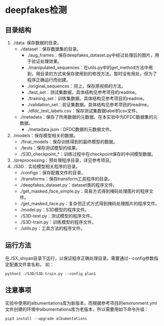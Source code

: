 # deepfakes检测
## 目录结构
1. ./data: 保存数据的目录。
    * ./dataset：保存数据集的目录。
        * ./aug_frames：保存deepfakes_dataset.py中经过处理后的图片，用于验证处理效果。
        * ./manipulated_sequences：在utils.py中的get_method方法中用到，用目录的方式来保存使用到的修改方法。暂时没有用处，但为了程序正确运行而创建。
        * ./original_sequences：同上，保存原视频的方法。
        * ./test_set：测试集数据，具体结构见参考项目的readme。
        * ./training_set：训练集数据。具体结构见参考项目的readme。
        * ./validation_set：验证集数据。具体结构见参考项目的readme。
        * ./dfdc_test_labels.csv：保存测试集数据label的csv文件。
    * ./metadata：保存了所用数据的元数据。在本实验中为DFDC数据集的元数据。
        * ./metadata.json：DFDC数据的元数据文件。
2. ./models：保存模型相关的数据。
    * ./final_models：保存训练得到的最终模型的数据。
    * ./tests：保存测试模型的结果。
    * ./S3D_checkpoint_*：训练过程中在checkpoint保存的中间模型数据。
3. ./preprocessing：预处理程序目录，详见参考项目。
4. ./S3D：实验模型相关程序的目录。
    * ./configs：保存配置文件的目录。
    * ./transforms：保存transform工具程序的目录。
    * ./deepfakes_dataset.py：dataset类的程序文件。
    * ./get_masked_face_simple.py：简易方式得到掩码处理图片的程序文件。
    * ./get_masked_face.py：复杂但正式方式得到掩码处理图片的程序文件。
    * ./model.py：S3D模型的程序文件。
    * ./S3D-test.py：测试模型的程序文件。
    * ./S3D-train.py：训练模型的程序文件。
    * ./utils.py：工具方法的程序文件。
## 运行方法
在./SX_shiyan目录下运行，以保证程序正确处理目录。需要通过--config参数指定配置文件拿名称。
如：

    python3 ./S3D/S3D-train.py --config plan1
## 注意事项
实验中使用的albumentations库为新版本，而根据参考项目的environment.yml文件创建的环境中albumentations库为老版本，所以需要用如下命令升级：
    
    pip3 install --upgrade albumentations
        

